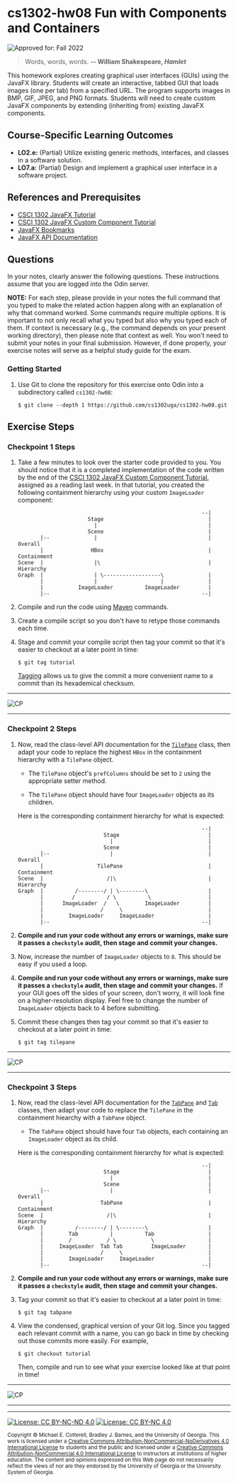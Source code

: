 # cs1302-hw08 Fun with Components and Containers

![Approved for: Fall 2022](https://img.shields.io/badge/Approved%20for-Fall%202022-darkgreen)

> Words, words, words.
> **-- William Shakespeare, _Hamlet_**

This homework explores creating graphical user interfaces (GUIs) using the JavaFX library. Students
will create an interactive, tabbed GUI that loads images (one per tab) from a specified URL. The program 
supports images in BMP, GIF, JPEG, and PNG formats. Students will need to create custom JavaFX components 
by extending (inheriting from) existing JavaFX components. 

## Course-Specific Learning Outcomes

* **LO2.e:** (Partial) Utilize existing generic methods, interfaces, and classes in a software solution.
* **LO7.a:** (Partial) Design and implement a graphical user interface in a software project.

## References and Prerequisites

* [CSCI 1302 JavaFX Tutorial](https://github.com/cs1302uga/cs1302-tutorials/blob/alsi/javafx/javafx.md)
* [CSCI 1302 JavaFX Custom Component Tutorial](https://github.com/cs1302uga/cs1302-tutorials/blob/alsi/components/components.md)
* [JavaFX Bookmarks](https://github.com/cs1302uga/cs1302-tutorials/blob/master/javafx/javafx-bookmarks.md)
* [JavaFX API Documentation](https://openjfx.io/javadoc/17/)

## Questions

In your notes, clearly answer the following questions. These instructions assume that you are 
logged into the Odin server. 

**NOTE:** For each step, please provide in your notes the full command that you typed to make the related 
action happen along with an explanation of why that command worked. Some commands require multiple options. 
It is important to not only recall what you typed but also why you typed each of them. If context is necessary 
(e.g., the command depends on your present working directory), then please note that context as well.
You won't need to submit your notes in your final submission. However, if done properly, your exercise notes 
will serve as a helpful study guide for the exam.

### Getting Started

1. Use Git to clone the repository for this exercise onto Odin into a subdirectory called `cs1302-hw08`:

   ```
   $ git clone --depth 1 https://github.com/cs1302uga/cs1302-hw08.git
   ```

## Exercise Steps

### Checkpoint 1 Steps

1. Take a few minutes to look over the starter code provided to you. You should notice that it is a completed implementation of the
   code written by the end of the 
   [CSCI 1302 JavaFX Custom Component Tutorial](https://github.com/cs1302uga/cs1302-tutorials/blob/alsi/components/components.md), 
   assigned as a reading last week. In that tutorial, you created the following containment hierarchy using your custom `ImageLoader`
   component:
   
   ```
                                                             --|
                         Stage                                 |
                           |                                   |
                         Scene                                 |
          |--              |                                   | Overall
          |               HBox                                 | Containment
   Scene  |                |\                                  | Hierarchy
   Graph  |                | \------------------\              |
          |                |                    |              |
          |           ImageLoader          ImageLoader         |
          |--                                                --|
   ```
   
1. Compile and run the code using [Maven](https://github.com/cs1302uga/cs1302-tutorials/blob/alsi/maven.md) commands. 

1. Create a compile script so you don't have to retype those commands each time.

1. Stage and commit your compile script then tag your commit so that it's easier to checkout 
   at a later point in time:
   
   ```
   $ git tag tutorial
   ```
      
   [Tagging](https://git-scm.com/book/en/v2/Git-Basics-Tagging) allows us
   to give the commit a more convenient name to a commit than its
   hexademical checksum.
   
<hr/>

![CP](https://img.shields.io/badge/Just%20Finished%20Checkpoint-1-success?style=for-the-badge)

<hr/>

### Checkpoint 2 Steps

1. Now, read the class-level API documentation for the
   [`TilePane`](https://openjfx.io/javadoc/17/javafx.graphics/javafx/scene/layout/TilePane.html)
   class, then adapt your code to replace the highest `HBox` in the 
   containment hierarchy with a `TilePane` object.
   
   * The `TilePane` object's `prefColumns` should be set to `2` using the appropriate setter
     method.
     
   * The `TilePane` object should have four `ImageLoader` objects as its children.
   
   Here is the corresponding containment hierarchy for what is expected:
   
   ```
                                                             --|
                              Stage                            |
                                |                              |
                              Scene                            |
          |--                   |                              | Overall
          |                 TilePane                           | Containment
   Scene  |                    /|\                             | Hierarchy
   Graph  |          /--------/ | \--------\                   |
          |         /          / \          \                  |
          |      ImageLoader  /   \        ImageLoader         |
          |                  /     \                           |
          |        ImageLoader     ImageLoader                 |
          |--                                                --|
   ```
   
1. **Compile and run your code without any errors or warnings,
   make sure it passes a `checkstyle` audit, 
   then stage and commit your changes.**
   
1. Now, increase the number of `ImageLoader` objects to `8`. This
   should be easy if you used a loop.
   
1. **Compile and run your code without any errors or warnings,
   make sure it passes a `checkstyle` audit, 
   then stage and commit your changes.** If your GUI goes off the sides of your screen, don't worry, it will
   look fine on a higher-resolution display. Feel free to change the number of `ImageLoader` objects back
   to 4 before submitting.
   
1. Commit these changes then tag your commit so that it's easier to checkout 
   at a later point in time:
   
   ```
   $ git tag tilepane
   ```
   
<hr/>

![CP](https://img.shields.io/badge/Just%20Finished%20Checkpoint-2-success?style=for-the-badge)

<hr/>

### Checkpoint 3 Steps

1. Now, read the class-level API documentation for the
   [`TabPane`](https://openjfx.io/javadoc/17/javafx.controls/javafx/scene/control/TabPane.html)
   and [`Tab`](https://openjfx.io/javadoc/17/javafx.controls/javafx/scene/control/Tab.html)
   classes, then adapt your code to replace the `TilePane` in the 
   containment hiearchy with a `TabPane` object.
    
   * The `TabPane` object should have four `Tab` objects, each containing an `ImageLoader` object
     as its child.
   
   Here is the corresponding containment hierarchy for what is expected:
   
   ```
                                                             --|
                              Stage                            |
                                |                              |
                              Scene                            |
          |--                   |                              | Overall
          |                  TabPane                           | Containment
   Scene  |                    /|\                             | Hierarchy
   Graph  |          /--------/ | \--------\                   |
          |        Tab          |          Tab                 |
          |        /           / \           \                 |
          |     ImageLoader  Tab Tab         ImageLoader       |
          |                  /     \                           |
          |        ImageLoader     ImageLoader                 |
          |--                                                --|
   ```
   
1. **Compile and run your code without any errors or warnings,
   make sure it passes a `checkstyle` audit, 
   then stage and commit your changes.**
   
1. Tag your commit so that it's easier to checkout at a later
   point in time:
   
   ```
   $ git tag tabpane
   ```

1. View the condensed, graphical version of your Git log.
   Since you tagged each relevant commit with a name, you
   can go back in time by checking out those commits more
   easily. For example,
   
   ```
   $ git checkout tutorial
   ```
   
   Then, compile and run to see what your exercise looked like
   at that point in time!

<hr/>

![CP](https://img.shields.io/badge/Just%20Finished%20Checkpoint-3-success?style=for-the-badge)

<hr/>

<!--
### Submission Steps

**Each student needs to individually submit their own work.**

1. Create a plain text file called `SUBMISSION.md` directly inside the `cs1302-hw08`
   directory with the following information:

   1. Your name and UGA ID number
  
   Here is an example of the contents of `SUBMISSION.md`.
   
   ```
   Sally Smith (811-000-999)
   ```

1. Change directories to the parent of `cs1302-hw08` (e.g., `cd ..` from `cs1302-hw08`). If you would like
   to make a backup tar file, the instructions are in the submissions steps for [hw01](https://github.com/cs1302uga/cs1302-hw01).
   We won't repeat those steps here and you can view them as optional.
   
1. Use the `submit` command to submit this exercise to `csci-1302`:
   
   ```
   $ submit cs1302-hw08 csci-1302
   ```
   
   Read the output of the submit command very carefully. If there is an error while submitting, then it will displayed 
   in that output. Additionally, if successful, the `submit` command creates a new receipt file in the directory you 
   submitted. The receipt file begins with rec and contains a detailed list of all files that were successfully submitted. 
   Look through the contents of the rec file and always remember to keep that file in case there is an issue with your submission.

   **Note:** You must be on Odin to submit.

<hr/>

![CP](https://img.shields.io/badge/Just%20Finished-Submission-success?style=for-the-badge)
-->
<hr/>

[![License: CC BY-NC-ND 4.0](https://img.shields.io/badge/License-CC%20BY--NC--ND%204.0-lightgrey.svg)](http://creativecommons.org/licenses/by-nc-nd/4.0/) [![License: CC BY-NC 4.0](https://img.shields.io/badge/Instructor%20License-CC%20BY--NC%204.0-lightgrey.svg)](http://creativecommons.org/licenses/by-nc/4.0/)

<small>
Copyright &copy; Michael E. Cotterell, Bradley J. Barnes, and the University of Georgia.
This work is licensed under 
a <a rel="license" href="http://creativecommons.org/licenses/by-nc-nd/4.0/">Creative Commons Attribution-NonCommercial-NoDerivatives 4.0 International License</a> to students and the public and licensed under
a <a rel="license" href="http://creativecommons.org/licenses/by-nc/4.0/">Creative Commons Attribution-NonCommercial 4.0 International License</a> to instructors at institutions of higher education.
The content and opinions expressed on this Web page do not necessarily reflect the views of nor are they endorsed by the University of Georgia or the University System of Georgia.
</small>
